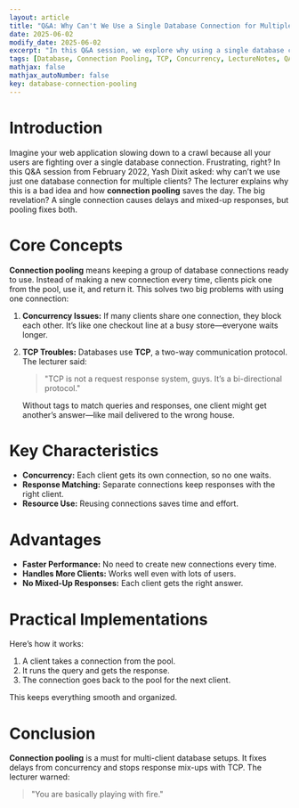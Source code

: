 ```yaml
---
layout: article
title: "Q&A: Why Can't We Use a Single Database Connection for Multiple Clients?"
date: 2025-06-02
modify_date: 2025-06-02
excerpt: "In this Q&A session, we explore why using a single database connection for multiple clients is problematic and how connection pooling solves these issues."
tags: [Database, Connection Pooling, TCP, Concurrency, LectureNotes, QA]
mathjax: false
mathjax_autoNumber: false
key: database-connection-pooling
---
```


# Introduction

Imagine your web application slowing down to a crawl because all your users are fighting over a single database connection. Frustrating, right? In this Q&A session from February 2022, Yash Dixit asked: why can’t we use just one database connection for multiple clients? The lecturer explains why this is a bad idea and how **connection pooling** saves the day. The big revelation? A single connection causes delays and mixed-up responses, but pooling fixes both.

# Core Concepts

**Connection pooling** means keeping a group of database connections ready to use. Instead of making a new connection every time, clients pick one from the pool, use it, and return it. This solves two big problems with using one connection:

1. **Concurrency Issues:** If many clients share one connection, they block each other. It’s like one checkout line at a busy store—everyone waits longer.

2. **TCP Troubles:** Databases use **TCP**, a two-way communication protocol. The lecturer said:

   > "TCP is not a request response system, guys. It’s a bi-directional protocol."

   Without tags to match queries and responses, one client might get another’s answer—like mail delivered to the wrong house.

# Key Characteristics

- **Concurrency:** Each client gets its own connection, so no one waits.
- **Response Matching:** Separate connections keep responses with the right client.
- **Resource Use:** Reusing connections saves time and effort.

# Advantages

- **Faster Performance:** No need to create new connections every time.
- **Handles More Clients:** Works well even with lots of users.
- **No Mixed-Up Responses:** Each client gets the right answer.

# Practical Implementations

Here’s how it works:

1. A client takes a connection from the pool.
2. It runs the query and gets the response.
3. The connection goes back to the pool for the next client.

This keeps everything smooth and organized.

# Conclusion

**Connection pooling** is a must for multi-client database setups. It fixes delays from concurrency and stops response mix-ups with TCP. The lecturer warned:

> "You are basically playing with fire."

